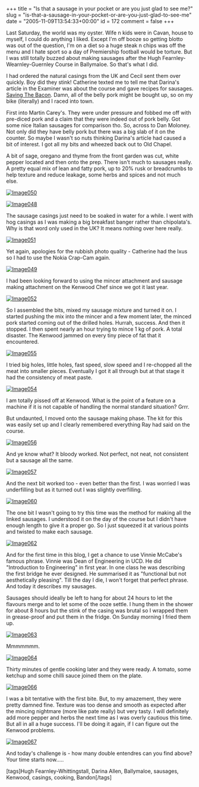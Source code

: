 +++
title = "Is that a sausage in your pocket or are you just glad to see me?"
slug = "is-that-a-sausage-in-your-pocket-or-are-you-just-glad-to-see-me"
date = "2005-11-09T13:54:33+00:00"
id = 172
comment = false
+++

Last Saturday, the world was my oyster. Wife n kids were in Cavan, house to myself, I could do anything I liked. Except I'm off booze so getting blotto was out of the question, I'm on a diet so a huge steak n chips was off the menu and I hate sport so a day of Premiership football would be torture. But I was still totally buzzed about making sausages after the Hugh Fearnley-Wearnley-Guernley Course in Ballymaloe. So that's what I did.

 I had ordered the natural casings from the UK and Cecil sent them over quickly. Boy did they stink! Catherine texted me to tell me that Darina's article in the Examiner was about the course and gave recipes for sausages. [Saving The Bacon](http://www.irishexaminer.com/pport/web/supplements/food/Full_Story/did-sgET8O3n9Yo32sgHuTLc4nqWo2.asp). Damn, all of the belly pork might be bought up, so on my bike (literally) and I raced into town.

First into Martin Carey's. They were under pressure and fobbed me off with pre-diced pork and a claim that they were indeed out of pork belly. Got some nice Italian sausages for comparison tho. So, across to Dan Moloney. Not only did they have belly pork but there was a big slab of it on the counter. So maybe I wasn't so nuts thinking Darina's article had caused a bit of interest. I got all my bits and wheezed back out to Old Chapel.

A bit of sage, oregano and thyme from the front garden was cut, white pepper located and then onto the prep. There isn't much to sausages really. A pretty equal mix of lean and fatty pork, up to 20% rusk or breadcrumbs to help texture and reduce leakage, some herbs and spices and not much else. 

[![Image050](http://static.flickr.com/25/60387194_5462d5cd25_m.jpg)](http://www.flickr.com/photos/bandon1/60387194/ "Photo Sharing")

[![Image048](http://static.flickr.com/27/60387156_255fe8eccc_m.jpg)](http://www.flickr.com/photos/bandon1/60387156/ "Photo Sharing")

The sausage casings just need to be soaked in water for a while. I went with hog casings as I was making a big breakfast banger rather than chipolata's. Why is that word only used in the UK? It means nothing over here really.

[![Image051](http://static.flickr.com/30/60387207_efb0152cfa_m.jpg)](http://www.flickr.com/photos/bandon1/60387207/ "Photo Sharing")

Yet again, apologies for the rubbish photo quality - Catherine had the Ixus so I had to use the Nokia Crap-Cam again.

[![Image049](http://static.flickr.com/29/60387178_e285fc6d7b_m.jpg)](http://www.flickr.com/photos/bandon1/60387178/ "Photo Sharing")

I had been looking forward to using the mincer attachment and sausage making attachment on the Kenwood Chef since we got it last year. 

[![Image052](http://static.flickr.com/26/60387218_8aa0ee8ef9_m.jpg)](http://www.flickr.com/photos/bandon1/60387218/ "Photo Sharing")

So I assembled the bits, mixed my sausage mixture and turned it on. I started pushing the mix into the mincer and a few moment later, the minced pork started coming out of the drilled holes. Hurrah, success. And then it stopped. I then spent nearly an hour trying to mince 1 kg of pork. A total disaster. The Kenwood jammed on every tiny piece of fat that it encountered. 

[![Image055](http://static.flickr.com/25/60387266_85941d52e7_m.jpg)](http://www.flickr.com/photos/bandon1/60387266/ "Photo Sharing")

I tried big holes, little holes, fast speed, slow speed and I re-chopped all the meat into smaller pieces. Eventually I got it all through but at that stage it had the consistency of meat paste.

[![Image054](http://static.flickr.com/26/60387254_afde2ac339_m.jpg)](http://www.flickr.com/photos/bandon1/60387254/ "Photo Sharing")

I am totally pissed off at Kenwood. What is the point of a feature on a machine if it is not capable of handling the normal standard situation? Grrr.

But undaunted, I moved onto the sausage making phase. The kit for this was easily set up and I clearly remembered everything Ray had said on the course.

[![Image056](http://static.flickr.com/24/60387286_1241cd946c_m.jpg)](http://www.flickr.com/photos/bandon1/60387286/ "Photo Sharing")

And ye know what? It bloody worked. Not perfect, not neat, not consistent but a sausage all the same.

[![Image057](http://static.flickr.com/32/60387296_6194f86de6_m.jpg)](http://www.flickr.com/photos/bandon1/60387296/ "Photo Sharing")

And the next bit worked too - even better than the first. I was worried I was underfilling but as it turned out  I was slightly overfilling.

[![Image060](http://static.flickr.com/27/60387349_bb8f6a75b9_m.jpg)](http://www.flickr.com/photos/bandon1/60387349/ "Photo Sharing")

The one bit I wasn't going to try this time was the method for making all the linked sausages. I understood it on the day of the course  but I didn't have enough length to give it a proper go. So I just squeezed it at various points and twisted to make each sausage. 

[![Image062](http://static.flickr.com/32/60387401_07d3298e55_m.jpg)](http://www.flickr.com/photos/bandon1/60387401/ "Photo Sharing")

And for the first time in this blog, I get a chance to use Vinnie McCabe's famous phrase. Vinnie was Dean of Engineering in UCD. He did "Introduction to Engineering" in first year. In one class he was describing the first bridge he ever designed. He summarised it as "functional but not aesthetically pleasing". Till the day I die, I won't forget that perfect phrase. And today it describes my sausages.

Sausages should ideally be left to hang for about 24 hours to let the flavours merge and to let some of the ooze settle. I hung them in the shower for about 8 hours but the stink of the casing was brutal so I wrapped them in grease-proof and put them in the fridge. On Sunday morning I fried them up.

[![Image063](http://static.flickr.com/25/60387417_1f3ca3a24a_m.jpg)](http://www.flickr.com/photos/bandon1/60387417/ "Photo Sharing")

Mmmmmmm.

[![Image064](http://static.flickr.com/30/60387430_90b69ee434_m.jpg)](http://www.flickr.com/photos/bandon1/60387430/ "Photo Sharing")

Thirty minutes of gentle cooking later and they were ready. A tomato, some ketchup and some chilli sauce joined them on the plate.

[![Image066](http://static.flickr.com/26/60387450_1a3d79b6a6_m.jpg)](http://www.flickr.com/photos/bandon1/60387450/ "Photo Sharing")

I was a bit tentative with the first bite. But, to my amazement, they were pretty damned fine. Texture was too dense and smooth as expected after the mincing nightmare (more like pate really) but very tasty.  I will definitely add more pepper and herbs the next time as I was overly cautious this time. But all in all a huge success. I'll be doing it again, if I can figure out the Kenwood problems.

[![Image067](http://static.flickr.com/31/60387467_643ce22a91_m.jpg)](http://www.flickr.com/photos/bandon1/60387467/ "Photo Sharing")

And today's challenge is - how many double entendres can you find above? Your time starts now.....

[tags]Hugh Fearnley-Whittingstall, Darina Allen, Ballymaloe, sausages, Kenwood, casings, cooking, Bandon[/tags]
